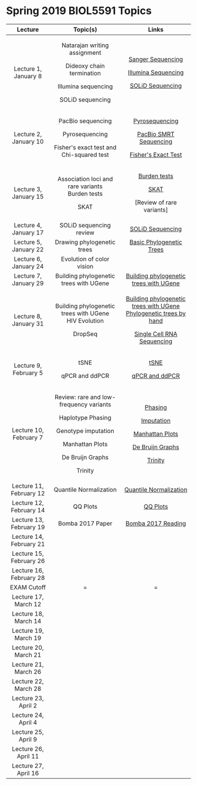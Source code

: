 # Spring 2019 BIOL5591 Topics



<table>
  <thead>
    <tr>
      <th style="text-align:center">Lecture</th>
      <th style="text-align:center">Topic(s)</th>
      <th style="text-align:center">Links</th>
    </tr>
  </thead>
  <tbody>
    <tr>
      <td style="text-align:center">Lecture 1, January 8</td>
      <td style="text-align:center">
        <p>Natarajan writing assignment</p>
        <p>Dideoxy chain termination</p>
        <p>Illumina sequencing</p>
        <p>SOLiD sequencing</p>
      </td>
      <td style="text-align:center">
        <p><a href="genomics/sequencing-technologies/sanger-sequencing.md">Sanger Sequencing</a>
        </p>
        <p><a href="genomics/sequencing-technologies/short-read-sequencing.md">Illumina Sequencing</a>
        </p>
        <p><a href="genomics/sequencing-technologies/solid-sequencing.md">SOLiD Sequencing</a>
        </p>
      </td>
    </tr>
    <tr>
      <td style="text-align:center">Lecture 2, January 10</td>
      <td style="text-align:center">
        <p>PacBio sequencing</p>
        <p>Pyrosequencing</p>
        <p>Fisher's exact test and Chi-squared test</p>
      </td>
      <td style="text-align:center">
        <p><a href="genomics/sequencing-technologies/pyrosequencing.md">Pyrosequencing</a>
        </p>
        <p><a href="genomics/sequencing-technologies/pacbio-smrt-sequencing.md">PacBio SMRT Sequencing</a>
        </p>
        <p><a href="statistics/introductory-statistics-review/fishers-exact-test.md">Fisher's Exact Test</a>
        </p>
      </td>
    </tr>
    <tr>
      <td style="text-align:center">Lecture 3, January 15</td>
      <td style="text-align:center">
        <p>Association loci and rare variants
          <br />Burden tests</p>
        <p>SKAT</p>
      </td>
      <td style="text-align:center">
        <p><a href="statistics/rare-variant-association/burden-tests.md">Burden tests</a>
        </p>
        <p><a href="statistics/rare-variant-association/skat.md">SKAT</a>
        </p>
        <p>[Review of rare variants]</p>
      </td>
    </tr>
    <tr>
      <td style="text-align:center">Lecture 4, January 17</td>
      <td style="text-align:center">SOLiD sequencing review</td>
      <td style="text-align:center"><a href="genomics/sequencing-technologies/solid-sequencing.md">SOLiD Sequencing</a>
      </td>
    </tr>
    <tr>
      <td style="text-align:center">Lecture 5, January 22</td>
      <td style="text-align:center">Drawing phylogenetic trees</td>
      <td style="text-align:center"><a href="genomics/phylogenetics/basic-phylogenetic-trees.md">Basic Phylogenetic Trees</a>
      </td>
    </tr>
    <tr>
      <td style="text-align:center">Lecture 6, January 24</td>
      <td style="text-align:center">Evolution of color vision</td>
      <td style="text-align:center"></td>
    </tr>
    <tr>
      <td style="text-align:center">Lecture 7, January 29</td>
      <td style="text-align:center">Building phylogenetic trees with UGene</td>
      <td style="text-align:center"><a href="bioinformatics-tools/untitled/building-phylogenetic-trees-with-ugene.md">Building phylogenetic trees with UGene</a>
      </td>
    </tr>
    <tr>
      <td style="text-align:center">Lecture 8, January 31</td>
      <td style="text-align:center">
        <p>Building phylogenetic trees with UGene
          <br />HIV Evolution</p>
        <p>DropSeq</p>
      </td>
      <td style="text-align:center">
        <p><a href="bioinformatics-tools/untitled/building-phylogenetic-trees-with-ugene.md">Building phylogenetic trees with UGene</a>
          <br
          /><a href="genomics/phylogenetics/phylogenetic-trees-by-hand.md">Phylogenetic trees by hand</a>
        </p>
        <p><a href="genomics/sequencing-technologies/single-cell-rna-sequencing.md">Single Cell RNA Sequencing</a>
        </p>
      </td>
    </tr>
    <tr>
      <td style="text-align:center">Lecture 9, February 5</td>
      <td style="text-align:center">
        <p>tSNE</p>
        <p>qPCR and ddPCR</p>
        <p></p>
      </td>
      <td style="text-align:center">
        <p><a href="statistics/single-cell-rnaseq-analysis/tsne.md">tSNE</a>
        </p>
        <p><a href="genomics/sequencing-technologies/ddpcr.md">qPCR and ddPCR</a>
          <br
          />
        </p>
      </td>
    </tr>
    <tr>
      <td style="text-align:center">Lecture 10, February 7</td>
      <td style="text-align:center">
        <p>Review: rare and low-frequency variants</p>
        <p>Haplotype Phasing</p>
        <p>Genotype imputation</p>
        <p>Manhattan Plots</p>
        <p>De Bruijn Graphs</p>
        <p>Trinity</p>
      </td>
      <td style="text-align:center">
        <p><a href="genomics/genomic-analysis/phasing.md">Phasing</a>
        </p>
        <p><a href="genomics/genomic-analysis/imputation.md">Imputation</a>
        </p>
        <p><a href="statistics/gwas/manhattan-plots.md">Manhattan Plots</a>
        </p>
        <p><a href="statistics/genome-assembly/de-bruijn-graphs.md">De Bruijn Graphs</a>
        </p>
        <p><a href="bioinformatics-tools/genome-alignment/trinity.md">Trinity</a>
        </p>
      </td>
    </tr>
    <tr>
      <td style="text-align:center">Lecture 11, February 12</td>
      <td style="text-align:center">Quantile Normalization</td>
      <td style="text-align:center"><a href="genomics/tools/quantile-normalization.md">Quantile Normalization</a>
      </td>
    </tr>
    <tr>
      <td style="text-align:center">Lecture 12, February 14</td>
      <td style="text-align:center">QQ Plots</td>
      <td style="text-align:center"><a href="genomics/tools/making-a-qq-plot.md">QQ Plots</a>
      </td>
    </tr>
    <tr>
      <td style="text-align:center">Lecture 13, February 19</td>
      <td style="text-align:center">Bomba 2017 Paper</td>
      <td style="text-align:center"><a href="genomics/readings/review-of-rare-variants-in-disease-bomba-2017.md">Bomba 2017 Reading</a>
      </td>
    </tr>
    <tr>
      <td style="text-align:center">Lecture 14, February 21</td>
      <td style="text-align:center"></td>
      <td style="text-align:center"></td>
    </tr>
    <tr>
      <td style="text-align:center">Lecture 15, February 26</td>
      <td style="text-align:center"></td>
      <td style="text-align:center"></td>
    </tr>
    <tr>
      <td style="text-align:center">Lecture 16, February 28</td>
      <td style="text-align:center"></td>
      <td style="text-align:center"></td>
    </tr>
    <tr>
      <td style="text-align:center">EXAM Cutoff</td>
      <td style="text-align:center">=</td>
      <td style="text-align:center">=</td>
    </tr>
    <tr>
      <td style="text-align:center">Lecture 17, March 12</td>
      <td style="text-align:center"></td>
      <td style="text-align:center"></td>
    </tr>
    <tr>
      <td style="text-align:center">Lecture 18, March 14</td>
      <td style="text-align:center"></td>
      <td style="text-align:center"></td>
    </tr>
    <tr>
      <td style="text-align:center">Lecture 19, March 19</td>
      <td style="text-align:center"></td>
      <td style="text-align:center"></td>
    </tr>
    <tr>
      <td style="text-align:center">Lecture 20, March 21</td>
      <td style="text-align:center"></td>
      <td style="text-align:center"></td>
    </tr>
    <tr>
      <td style="text-align:center">Lecture 21, March 26</td>
      <td style="text-align:center"></td>
      <td style="text-align:center"></td>
    </tr>
    <tr>
      <td style="text-align:center">Lecture 22, March 28</td>
      <td style="text-align:center"></td>
      <td style="text-align:center"></td>
    </tr>
    <tr>
      <td style="text-align:center">Lecture 23, April 2</td>
      <td style="text-align:center"></td>
      <td style="text-align:center"></td>
    </tr>
    <tr>
      <td style="text-align:center">Lecture 24, April 4</td>
      <td style="text-align:center"></td>
      <td style="text-align:center"></td>
    </tr>
    <tr>
      <td style="text-align:center">Lecture 25, April 9</td>
      <td style="text-align:center"></td>
      <td style="text-align:center"></td>
    </tr>
    <tr>
      <td style="text-align:center">Lecture 26, April 11</td>
      <td style="text-align:center"></td>
      <td style="text-align:center"></td>
    </tr>
    <tr>
      <td style="text-align:center">Lecture 27, April 16</td>
      <td style="text-align:center"></td>
      <td style="text-align:center"></td>
    </tr>
  </tbody>
</table>